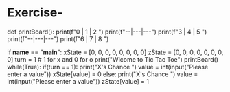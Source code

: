 # Exercise-

def printBoard():
    print(f"0 | 1 | 2 ")
    print(f"--|---|---")
    print(f"3 | 4 | 5 ")
    print(f"--|---|---")
    print(f"6 | 7 | 8 ")

if __name__ == "__main__":
    xState = [0, 0, 0, 0, 0, 0, 0, 0]
    zState = [0, 0, 0, 0, 0, 0, 0, 0]
    turn = 1 # 1 for x and 0 for o
    print("Wlcome to Tic Tac Toe")
    printBoard()
    while(True):
        if(turn == 1):
            print("X's Chance ")
            value = int(input("Please enter a value"))
            xState[value] = 0
        else:
            print("X's Chance ")
            value = int(input("Please enter a value"))
            zState[value] = 1
    
